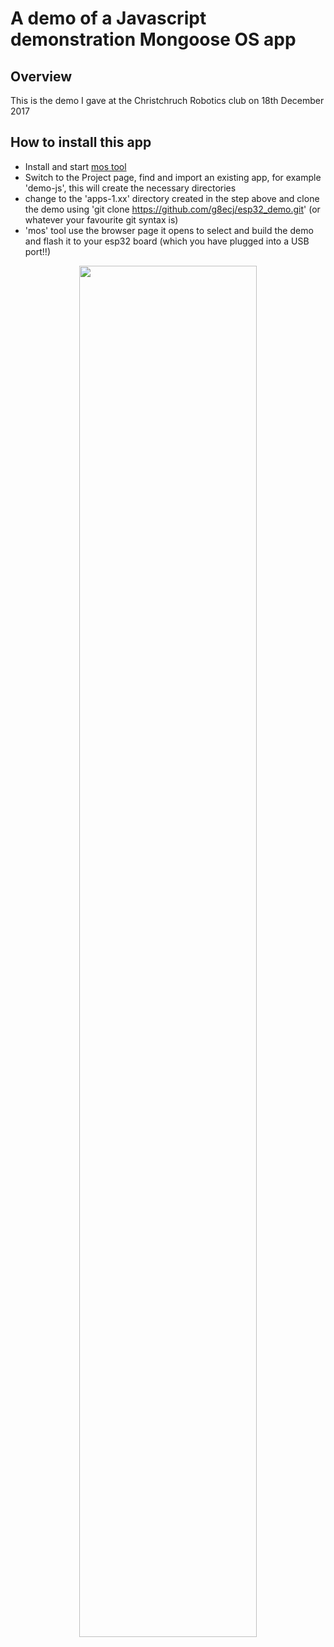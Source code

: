 # A demo of a Javascript demonstration Mongoose OS app

## Overview

This is the demo I gave at the Christchruch Robotics club on 18th December 2017

## How to install this app

- Install and start [mos tool](https://mongoose-os.com/software.html)
- Switch to the Project page, find and import an existing app, for example 'demo-js', this will create the necessary directories
- change to the 'apps-1.xx' directory created in the step above and clone the demo using 'git clone https://github.com/g8ecj/esp32_demo.git' (or whatever your favourite git syntax is)
- 'mos' tool use the browser page it opens to select and build the demo and flash it to your esp32 board (which you have plugged into a USB port!!)

<p align="center">
  <img src="https://mongoose-os.com/images/app1.gif" width="75%">
</p>
